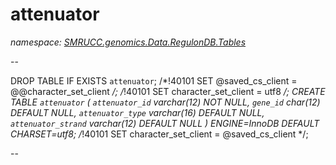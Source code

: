 ﻿# attenuator
_namespace: [SMRUCC.genomics.Data.RegulonDB.Tables](./index.md)_

--
 
 DROP TABLE IF EXISTS `attenuator`;
 /*!40101 SET @saved_cs_client = @@character_set_client */;
 /*!40101 SET character_set_client = utf8 */;
 CREATE TABLE `attenuator` (
 `attenuator_id` varchar(12) NOT NULL,
 `gene_id` char(12) DEFAULT NULL,
 `attenuator_type` varchar(16) DEFAULT NULL,
 `attenuator_strand` varchar(12) DEFAULT NULL
 ) ENGINE=InnoDB DEFAULT CHARSET=utf8;
 /*!40101 SET character_set_client = @saved_cs_client */;
 
 --




